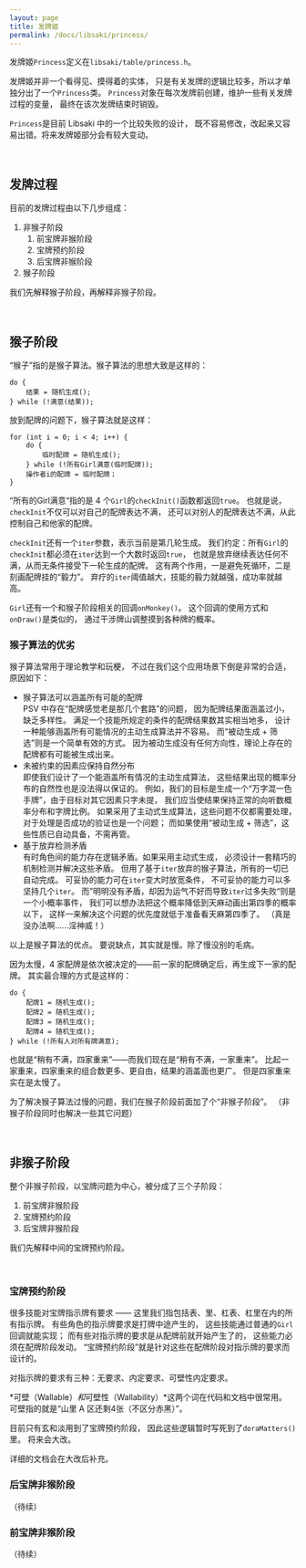 ```yaml
---
layout: page
title: 发牌姬
permalink: /docs/libsaki/princess/
---
```


发牌姬`Princess`定义在`libsaki/table/princess.h`。

发牌姬并非一个看得见、摸得着的实体，
只是有关发牌的逻辑比较多，所以才单独分出了一个`Princess`类。
`Princess`对象在每次发牌前创建，维护一些有关发牌过程的变量，
最终在该次发牌结束时销毁。

`Princess`是目前 Libsaki 中的一个比较失败的设计，
既不容易修改，改起来又容易出错。将来发牌姬部分会有较大变动。

<br />

## 发牌过程

目前的发牌过程由以下几步组成：

1. 非猴子阶段
    1. 前宝牌非猴阶段
    2. 宝牌预约阶段
    3. 后宝牌非猴阶段
2. 猴子阶段

我们先解释猴子阶段，再解释非猴子阶段。

<br />

## 猴子阶段

“猴子”指的是猴子算法。猴子算法的思想大致是这样的：
```
do {
    结果 = 随机生成();
} while (!满意(结果));
```

放到配牌的问题下，猴子算法就是这样：
```
for (int i = 0; i < 4; i++) {
    do {
        临时配牌 = 随机生成();
    } while (!所有Girl满意(临时配牌));
    操作者i的配牌 = 临时配牌；
}
```

“所有的Girl满意“指的是 4 个`Girl`的`checkInit()`函数都返回`true`。
也就是说，`checkInit`不仅可以对自己的配牌表达不满，
还可以对别人的配牌表达不满，从此控制自己和他家的配牌。

`checkInit`还有一个`iter`参数，表示当前是第几轮生成。
我们约定：所有`Girl`的`checkInit`都必须在`iter`达到一个大数时返回`true`，
也就是放弃继续表达任何不满，从而无条件接受下一轮生成的配牌。
这有两个作用，一是避免死循环，二是刻画配牌挂的“毅力”。
弃疗的`iter`阈值越大，技能的毅力就越强，成功率就越高。

`Girl`还有一个和猴子阶段相关的回调`onMonkey()`。
这个回调的使用方式和`onDraw()`是类似的，
通过干涉牌山调整摸到各种牌的概率。

### 猴子算法的优劣

猴子算法常用于理论教学和玩梗，
不过在我们这个应用场景下倒是非常的合适，原因如下：

- 猴子算法可以涵盖所有可能的配牌  
  PSV 中存在“配牌感觉老是那几个套路”的问题，
  因为配牌结果面涵盖过小，缺乏多样性。
  满足一个技能所规定的条件的配牌结果数其实相当地多，
  设计一种能够涵盖所有可能情况的主动生成算法并不容易。
  而“被动生成 + 筛选”则是一个简单有效的方式。
  因为被动生成没有任何方向性，理论上存在的配牌都有可能被生成出来。
- 未被约束的因素应保持自然分布  
  即使我们设计了一个能涵盖所有情况的主动生成算法，
  这些结果出现的概率分布的自然性也是没法得以保证的。
  例如，我们的目标是生成一个“万字混一色手牌”，由于目标对其它因素只字未提，
  我们应当使结果保持正常的向听数概率分布和字牌比例。
  如果采用了主动式生成算法，这些问题不仅都需要处理，
  对于处理是否成功的验证也是一个问题；
  而如果使用“被动生成 + 筛选”，这些性质已自动具备，不需再管。
- 基于放弃检测矛盾  
  有时角色间的能力存在逻辑矛盾。如果采用主动式生成，
  必须设计一套精巧的机制检测并解决这些矛盾。
  但用了基于`iter`放弃的猴子算法，所有的一切已自动完成。
  可妥协的能力可在`iter`变大时放宽条件，
  不可妥协的能力可以多坚持几个`iter`。
  而”明明没有矛盾，却因为运气不好而导致`iter`过多失败“则是一个小概率事件，
  我们可以想办法把这个概率降低到天麻动画出第四季的概率以下，
  这样一来解决这个问题的优先度就低于准备看天麻第四季了。
  （真是没办法啊……淫神威！）

以上是猴子算法的优点。
要说缺点，其实就是慢。除了慢没别的毛病。

因为太慢，4 家配牌是依次被决定的——前一家的配牌确定后，再生成下一家的配牌。
其实最合理的方式是这样的：
```
do {
    配牌1 = 随机生成();
    配牌2 = 随机生成();
    配牌3 = 随机生成();
    配牌4 = 随机生成();
} while (!所有人对所有牌满意);
```
也就是“稍有不满，四家重来”——而我们现在是“稍有不满，一家重来”。
比起一家重来，四家重来的组合数更多、更自由，结果的涵盖面也更广。
但是四家重来实在是太慢了。

为了解决猴子算法过慢的问题，我们在猴子阶段前面加了个“非猴子阶段”。
（非猴子阶段同时也解决一些其它问题）

<br />

## 非猴子阶段

整个非猴子阶段，以宝牌问题为中心，被分成了三个子阶段：

1. 前宝牌非猴阶段
2. 宝牌预约阶段
3. 后宝牌非猴阶段

我们先解释中间的宝牌预约阶段。

<br />

### 宝牌预约阶段

很多技能对宝牌指示牌有要求
—— 这里我们指包括表、里、杠表、杠里在内的所有指示牌。
有些角色的指示牌要求是打牌中途产生的，
这些技能通过普通的`Girl`回调就能实现；
而有些对指示牌的要求是从配牌前就开始产生了的，
这些能力必须在配牌阶段发动。
“宝牌预约阶段”就是针对这些在配牌阶段对指示牌的要求而设计的。

对指示牌的要求有三种：无要求、内定要求、可壁性内定要求。

*可壁（Wallable）*和*可壁性（Wallability）*这两个词在代码和文档中很常用。
可壁指的就是“山里 A 区还剩4张（不区分赤黑）”。

目前只有玄和淡用到了宝牌预约阶段，
因此这些逻辑暂时写死到了`doraMatters()`里。
将来会大改。

详细的文档会在大改后补充。

### 后宝牌非猴阶段

（待续）

### 前宝牌非猴阶段

（待续）


